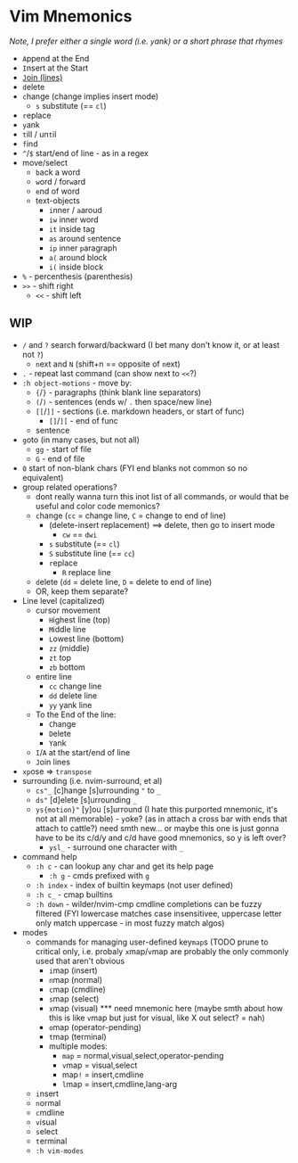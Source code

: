 # Vim Mnemonics

*Note, I prefer either a single word (i.e. `y`ank) or a short phrase that rhymes*


- `A`ppend at the End
- `I`nsert at the Start
- [`J`oin (lines)](https://www.youtube.com/watch?v=1x9jRt53ZYA)
- `d`elete
- `c`hange (change implies insert mode)
    - `s` substitute (== `cl`)
- `r`eplace
- `y`ank
- `t`ill / un`t`il
- `f`ind
- `^`/`$` start/end of line - as in a regex
- move/select
    - `b`ack a word
    - `w`ord / for`w`ard
    - `e`nd of word
    - text-objects
        - `i`nner / `a`aroud
        - `iw` inner word
        - `it` inside tag
        - `as` around `s`entence
        - `ip` inner `p`aragraph
        - `a(` around block
        - `i(` inside block
- `%` - percenthesis (parenthesis)
- `>>` - shift right
    - `<<` - shift left

## WIP

- `/` and `?` search forward/backward (I bet many don't know it, or at least not `?`)
    - `n`ext and `N` (shift+n == opposite of `n`ext)
- `.` - repeat last command (can show next to `<<`?)
- `:h object-motions` - move by:
    - `{`/`}` - paragraphs (think blank line separators)
    - `(`/`)` - sentences (ends w/ `.` then space/new line)
    - `[[`/`]]` - sections (i.e. markdown headers, or start of func)
        - `[]`/`][` - end of func
    - sentence
- `g`oto (in many cases, but not all)
    - `gg` - start of file
    - `G` - end of file
- `0` start of non-blank chars (FYI end blanks not common so no equivalent)
- group related operations?
    - dont really wanna turn this inot list of all commands, or would that be useful and color code memonics?
    - `c`hange (`cc` = change line, `C` = change to end of line)
        - (delete-insert replacement) ==> delete, then go to insert mode
            - `cw` == `dwi`
        - `s` substitute (== `cl`)
        - `S` substitute line (== `cc`)
        - `r`eplace
            - `R` replace line
    - `d`elete (`dd` = delete line, `D` = delete to end of line)
    - OR, keep them separate?
- Line level (capitalized)
    - cursor movement
        - `H`ighest line (top)
        - `M`iddle line
        - `L`owest line (bottom)
        - `zz` (middle)
        - `zt` top
        - `zb` bottom
    - entire line
        - `cc` change line
        - `dd` delete line
        - `yy` yank line
    - To the End of the line:
        - `C`hange
        - `D`elete
        - `Y`ank
    - `I`/`A` at the start/end of line
    - `J`oin lines
- `xp`ose => `transpose`
- surrounding (i.e. nvim-surround, et al)
    - `cs"_` [c]hange [s]urrounding `"` to `_`
    - `ds"` [d]elete [s]urrounding `_`
    - `ys{motion}"` [y]ou [s]urround (I hate this purported mnemonic, it's not at all memorable) - `y`oke? (as in attach a cross bar with ends that attach to cattle?) need smth new... or maybe this one is just gonna have to be its c/d/y and c/d have good mnemonics, so y is left over?
        - `ysl_` - surround one character with `_`
- command help
    - `:h c` -  can lookup any char and get its help page
        - `:h g` - cmds prefixed with `g`
    - `:h index` - index of builtin keymaps (not user defined)
    - `:h c_` - cmap builtins
    - `:h down` - wilder/nvim-cmp cmdline completions can be fuzzy filtered (FYI lowercase matches case insensitivee, uppercase letter only match uppercase - in most fuzzy match algos)
- modes
    - commands for managing user-defined key`map`s  (TODO prune to critical only, i.e. probaly `x`map/`v`map are probably the only commonly used that aren't obvious
        - `i`map (insert)
        - `n`map (normal)
        - `c`map (cmdline)
        - `s`map (select)
        - `x`map (visual) *** need mnemonic here (maybe smth about how this is like `v`map but just for visual, like X out select? = nah)
        - `o`map (operator-pending)
        - `t`map (terminal)
        - multiple modes:
            - `map` = normal,visual,select,operator-pending
            - `v`map = visual,select
            - map`!` = insert,cmdline
            - `l`map = insert,cmdline,lang-arg
    - `i`nsert
    - `n`ormal
    - `c`mdline
    - `v`isual
    - `s`elect
    - `t`erminal
    - `:h vim-modes`
